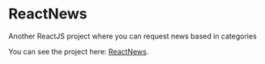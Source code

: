 # ReactNews
Another ReactJS project where you can request news based in categories

You can see the project here: [ReactNews](https://priceless-joliot-65690e.netlify.com/ "See the project in production").